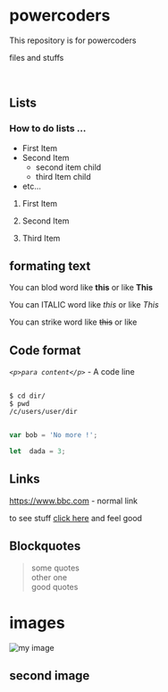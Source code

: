 # powercoders
This repository is for powercoders

files and stuffs


<br>


## Lists

### How to do lists ...

* First Item
* Second Item
  * second item child
  * third Item child
* etc...

1. First Item 

3. Second Item

3. Third Item

## formating text 

You can blod word like  **this** or like __This__

You can ITALIC word like  *this* or like _This_

You can strike word like  ~~this~~ or like 
## Code format

*`<p>para content</p>`* - A code line 

```  shell

$ cd dir/
$ pwd 
/c/users/user/dir

```

``` js

var bob = 'No more !';

let  dada = 3;

```
##  Links

https://www.bbc.com  - normal link

to see stuff  [ click here](https://www.bbc.com) and feel good

## Blockquotes
> some quotes <br>
> other one <br>
> good quotes

# images

![my image](https://upload.wikimedia.org/wikipedia/commons/d/d3/BillyBobThorntonHWOFFeb2012crop.JPG)


## second image



